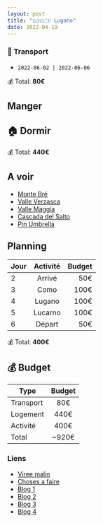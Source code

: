 ```yaml
---
layout: post
title: "🇨🇭🇮🇹 Lugano"
date: 2022-04-19
---
```


### 🚙 Transport

- `2022-06-02 | 2022-06-06`

💰 Total: **80€**

## Manger

## 🏠 Dormir

💰 Total: **440€**

## A voir

- [Monte Bré](https://www.getyourguide.com/lugano-l2524/lugano-45-hour-monte-bre-visit-w-funicular-ride-t279462/)
- [Valle Verzasca](https://www.alltrails.com/explore/map/val-verzasca--8)
- [Valle Maggia](https://www.alltrails.com/trail/switzerland/ticino/valle-del-salto-via-maggia)
- [Cascada del Salto](https://goo.gl/maps/GaApW4B3mLLpXLo69)
- [Pin Umbrella](https://goo.gl/maps/MrWVxbtCzqPt7EZa8)

## Planning

| Jour   |      Activité      |  Budget |
|----------|:-------------:|------:|
| 2 |  Arrivé | 50€ |
| 3 |  Como | 100€ |
| 4 |  Lugano | 100€ |
| 5 |  Lucarno | 100€ |
| 6 |  Départ | 50€ |

💰 Total: **400€**

## 💰 Budget

| Type   |      Budget      |
|----------|:-------------:|
| Transport | 80€ |
| Logement | 440€ |
| Activité | 400€ |
| Total |  ~920€  |

### Liens

- [Viree malin](https://www.viree-malin.fr/visite-guidee-lac-come-en-francais/)
- [Choses a faire](https://goo.gl/maps/GZbLY6PEpu8NofMW9)
- [Blog 1](https://www.carnetdescapades.com/europe/suisse/visiter-lugano-que-faire.html)
- [Blog 2](https://www.madame-oreille.com/lugano-que-voir-que-faire-1)
- [Blog 3](https://www.royalchill.com/2018/06/22/lac-de-come-et-environs-que-voir-que-faire)
- [Blog 4](https://www.novo-monde.com/tessin-suisse-verzasca-locarno-lugano/)
